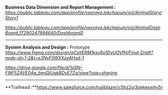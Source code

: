 

**Business Data Dimension and Report Management :** *https://public.tableau.com/app/profile/veeraya.lekchaoum/viz/AnimalStory/Story1*

*https://public.tableau.com/app/profile/veeraya.lekchaoum/viz/AnimalDashBoard_17290247994640/Dashboard2*


---------------------------------------------------------------------------------------------------------
**System Analysis and Design :** Prototype *https://www.figma.com/design/qCsItERM1ksy6o1DyUOVfH/Final-Draft?node-id=1-2&t=e3NyFlIWXXzeAHxd-1*

*https://drive.google.com/file/d/1qSN-F9lF5ZAVE04g_bmjQlUakBDyE7Zo/view?usp=sharing* 


---------------------------------------------------------------------------------------------------------

**Trailhead :**https://www.salesforce.com/trailblazer/c5hz2oi3qekexwhy5r
